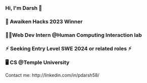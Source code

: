 ### Hi, I'm Darsh 👋
<h3>🎉 Awaiken Hacks 2023 Winner</h3>
<h3>👨‍💻Web Dev Intern @Human Computing Interaction lab</h3>
<h3>⚡︎ Seeking Entry Level SWE 2024 or related roles ⚡︎</h3>
<h3>🖥 CS @Temple University</h3>
Contact me: http://linkedin.com/in/pdarsh58/









